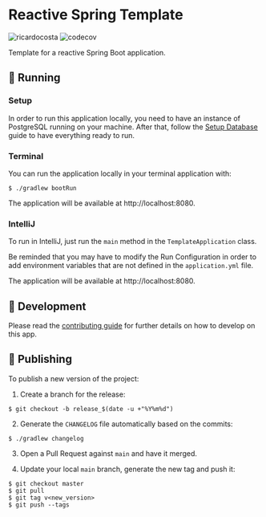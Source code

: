 <h1>Reactive Spring Template</h1>

![ricardocosta](https://circleci.com/gh/ricardocosta/reactive-spring-template.svg?style=shield)
![codecov](https://codecov.io/gh/ricardocosta/reactive-spring-template/branch/main/graph/badge.svg?token=ON5465MRXB)

Template for a reactive Spring Boot application.

## 🔌 Running

### Setup

In order to run this application locally, you need to have an instance of PostgreSQL running on your machine. After
that, follow the [Setup Database](./docs/setup-database.md) guide to have everything ready to run.

### Terminal

You can run the application locally in your terminal application with:

```
$ ./gradlew bootRun
```

The application will be available at http://localhost:8080.

### IntelliJ

To run in IntelliJ, just run the `main` method in the `TemplateApplication` class.

Be reminded that you may have to modify the Run Configuration in order to add environment variables that are not defined
in the `application.yml` file.

The application will be available at http://localhost:8080.

## 🧰 Development

Please read the [contributing guide](./CONTRIBUTING.md) for further details on how to develop on this app.

## 🚀 Publishing

To publish a new version of the project:

1. Create a branch for the release:

```
$ git checkout -b release_$(date -u +"%Y%m%d")
```

2. Generate the `CHANGELOG` file automatically based on the commits:

```
$ ./gradlew changelog
```

3. Open a Pull Request against `main` and have it merged.

4. Update your local `main` branch, generate the new tag and push it:

```
$ git checkout master
$ git pull
$ git tag v<new_version>
$ git push --tags
```
